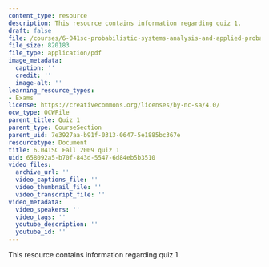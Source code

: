 ```yaml
---
content_type: resource
description: This resource contains information regarding quiz 1.
draft: false
file: /courses/6-041sc-probabilistic-systems-analysis-and-applied-probability-fall-2013/658092a5b70f843d55476d84eb5b3510_MIT6_041SCF13_quiz01_f09.pdf
file_size: 820183
file_type: application/pdf
image_metadata:
  caption: ''
  credit: ''
  image-alt: ''
learning_resource_types:
- Exams
license: https://creativecommons.org/licenses/by-nc-sa/4.0/
ocw_type: OCWFile
parent_title: Quiz 1
parent_type: CourseSection
parent_uid: 7e3927aa-b91f-0313-0647-5e1885bc367e
resourcetype: Document
title: 6.041SC Fall 2009 quiz 1
uid: 658092a5-b70f-843d-5547-6d84eb5b3510
video_files:
  archive_url: ''
  video_captions_file: ''
  video_thumbnail_file: ''
  video_transcript_file: ''
video_metadata:
  video_speakers: ''
  video_tags: ''
  youtube_description: ''
  youtube_id: ''
---
```

This resource contains information regarding quiz 1.